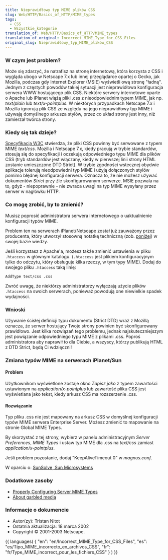 ```yaml
---
title: Nieprawidłowy typ MIME plików CSS
slug: Web/HTTP/Basics_of_HTTP/MIME_types
tags:
  - CSS
  - Wszystkie_kategorie
translation_of: Web/HTTP/Basics_of_HTTP/MIME_types
translation_of_original: Incorrect_MIME_Type_for_CSS_Files
original_slug: Nieprawidłowy_typ_MIME_plików_CSS
---
```

### W czym jest problem?

Może się zdarzyć, że natrafisz na stronę internetową, która korzysta z CSS i wygląda ubogo w Netscape 7.x lub innej przeglądarce opartej o Gecko, jak Mozilla, podczas gdy Internet Explorer (MSIE) wyświetli ową stronę "ładną". Jednym z częstych powodów takiej sytuacji jest nieprawidłowa konfiguracja serwera WWW hostującego plik CSS. Niektóre serwery internetowe oparte o Apache lub iPlanet wiążą pliki .css z nieodpowiednim typem MIME, jak np. _text/plain_ lub _text/x-pointplus_. W niektórych przypadkach Netscape 7.x i Mozilla ignorują plik CSS ze względu na jego nieprawidłowy typ MIME i używają domyślnego arkusza stylów, przez co układ strony jest inny, niż zamierzał twórca strony.

### Kiedy się tak dzieje?

[Specyfikacja W3C](http://www.w3.org/TR/REC-CSS2/conform.html#text-css) stwierdza, że pliki CSS powinny być serwowane z typem MIME _text/css_. Mozilla i Netscape 7.x, kiedy pracują w trybie standardów, stosują się do specyfikacji i oczekują odpowiedniego typu MIME dla plików CSS (tryb standardów jest włączany, kiedy w pierwszej linii strony HTML zostanie umieszczone DTD Strict). W trybie zgodności wstecznej obydwie aplikacje tolerują nieodpowiedni typ MIME i użyją dołączonych stylów pomimo błędnej konfiguracji serwera. Oznacza to, że nie możesz używać dokumentów _Strict_ przy źle skonfigurowanym serwerze. MSIE pozwala na to, gdyż - niepoprawnie - nie zwraca uwagi na typ MIME wysyłany przez serwer w nagłówku HTTP.

### Co mogę zrobić, by to zmienić?

Musisz poprosić administratora serwera internetowego o uaktualnienie konfiguracji typów MIME.

Problem ten na serwerach iPlanet/Netscape został już zauważony przez producenta, który utworzył stosowną notatkę techniczną (zob. [poniżej](#Zmiana_typ.C3.B3w_MIME_na_serwerach_iPlanet.2FSun)) w swojej bazie wiedzy.

Jeśli korzystasz z Apache'a, możesz także zmienić ustawienia w pliku `.htaccess` w głównym katalogu. (`.htaccess` jest plikiem konfiguracyjnym tylko do odczytu, który obsługuje kilka rzeczy, w tym typy MIME). Dodaj do swojego pliku `.htaccess` taką linię:

    AddType text/css .css

Zwróć uwagę, że niektórzy administratorzy wyłączają użycie plików `.htaccess` na swoich serwerach, ponieważ powodują one niewielkie spadek wydajności.

### Wnioski

Używanie ścisłej definicji typu dokumentu (Strict DTD) wraz z Mozillą oznacza, że serwer hostujący Twoje strony powinien być skonfigurowany prawidłowo. Jest kilka rozwiązań tego problemu, jednak najskuteczniejszym jest powiązanie odpowiedniego typu MIME z plikami .css. Poproś administratora aby naprawił to dla Ciebie, a wszyscy, którzy publikują HTML z DTD Strict, będą Ci wdzięczni!

### Zmiana typów MIME na serwerach iPlanet/Sun

#### Problem

Użytkownikom wyświetlone zostaje okno _Zapisz jako_ z typem zawartości ustawionym na _application/x-pointplus_ lub zawartość pliku CSS jest wyświetlana jako tekst, kiedy arkusz CSS ma rozszerzenie .css.

#### Rozwiązanie

Typ pliku .css nie jest mapowany na arkusz CSS w domyślnej konfiguracji typów MIME serwera Enterprise Server. Możesz zmienić to mapowanie na stronie Global MIME Types.

By skorzystać z tej strony, wybierz w panelu administracyjnym _Server Preferences_, _MIME Types_ i ustaw typ MIME dla .css na _text/css_ zamiast _application/x-pointplus_.

Jeśli problem pozostanie, dodaj "KeepAliveTimeout 0" w _magnus.conf_.

W oparciu o: [SunSolve, Sun Microsystems](http://sunsolve.sun.com)

### Dodatkowe zasoby

- [Properly Configuring Server MIME Types](/en/Properly_Configuring_Server_MIME_Types)
- [About garbled media](http://www.htmlhelp.com/faq/html/media.html#garbled-media)

### Informacje o dokumencie

- Autor(zy): Tristan Nitot
- Ostatnia aktualizacja: 18 marca 2002
- Copyright © 2001-2003 Netscape.

{{ languages( { "en": "en/Incorrect_MIME_Type_for_CSS_Files", "es": "es/Tipo_MIME_incorrecto_en_archivos_CSS", "fr": "fr/Type_MIME_incorrect_pour_les_fichiers_CSS" } ) }}
